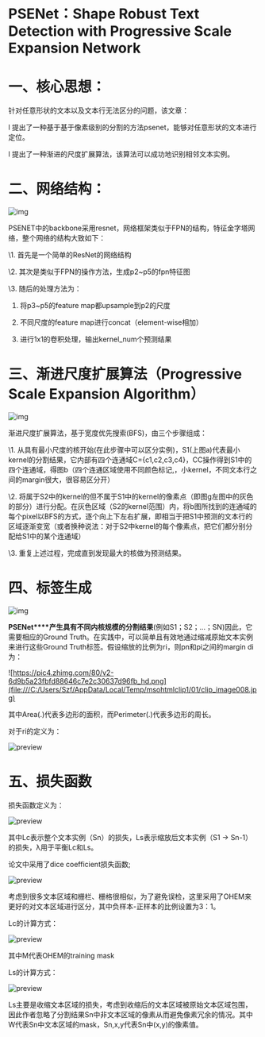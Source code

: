 # PSENet：Shape Robust Text Detection with Progressive Scale Expansion Network

# 一、核心思想：

针对任意形状的文本以及文本行无法区分的问题，该文章：

l 提出了一种基于基于像素级别的分割的方法psenet，能够对任意形状的文本进行定位。

l 提出了一种渐进的尺度扩展算法，该算法可以成功地识别相邻文本实例。

# 二、网络结构：

![img](file:///C:/Users/Szf/AppData/Local/Temp/msohtmlclip1/01/clip_image002.png)

PSENET中的backbone采用resnet，网络框架类似于FPN的结构，特征金字塔网络，整个网络的结构大致如下：

\1.    首先是一个简单的ResNet的网络结构

\2.    其次是类似于FPN的操作方法，生成p2~p5的fpn特征图

\3.    随后的处理方法为：

1)    将p3~p5的feature map都upsample到p2的尺度

2)    不同尺度的feature map进行concat（element-wise相加）

3)    进行1x1的卷积处理，输出kernel_num个预测结果

# 三、渐进尺度扩展算法（Progressive Scale Expansion Algorithm）

![img](file:///C:/Users/Szf/AppData/Local/Temp/msohtmlclip1/01/clip_image004.png)

渐进尺度扩展算法，基于宽度优先搜索(BFS)，由三个步骤组成：

\1.    从具有最小尺度的核开始(在此步骤中可以区分实例)，S1(上图a)代表最小kernel的分割结果，它内部有四个连通域C={c1,c2,c3,c4}，CC操作得到S1中的四个连通域，得图b（四个连通区域使用不同颜色标记,，小kernel，不同文本行之间的margin很大，很容易区分开）

\2.    将属于S2中的kernel的但不属于S1中的kernel的像素点（即图g左图中的灰色的部分）进行分配。在灰色区域（S2的kernel范围）内，将b图所找到的连通域的每个pixel以BFS的方式，逐个向上下左右扩展，即相当于把S1中预测的文本行的区域逐渐变宽（或者换种说法：对于S2中kernel的每个像素点，把它们都分别分配给S1中的某个连通域）

\3.    重复上述过程，完成直到发现最大的核做为预测结果。

# 四、标签生成

![img](file:///C:/Users/Szf/AppData/Local/Temp/msohtmlclip1/01/clip_image006.jpg)

**PSENet****产生具有不同内核规模的分割结果**(例如S1；S2；...；SN)因此，它需要相应的Ground Truth。在实践中，可以简单且有效地通过缩减原始文本实例来进行这些Ground Truth标签。假设缩放的比例为ri，则pn和pi之间的margin di为：

![https://pic4.zhimg.com/80/v2-6d9b5a23fbfd88646c7e2c30637d96fb_hd.png](file:///C:/Users/Szf/AppData/Local/Temp/msohtmlclip1/01/clip_image008.jpg)

其中Area(.)代表多边形的面积，而Perimeter(.)代表多边形的周长。

对于ri的定义为：

![preview](file:///C:/Users/Szf/AppData/Local/Temp/msohtmlclip1/01/clip_image010.jpg)

# 五、损失函数

损失函数定义为：

![preview](file:///C:/Users/Szf/AppData/Local/Temp/msohtmlclip1/01/clip_image012.jpg)

其中Lc表示整个文本实例（Sn）的损失，Ls表示缩放后文本实例（S1 -> Sn-1）的损失，λ用于平衡Lc和Ls。

论文中采用了dice coefficient损失函数;

![preview](file:///C:/Users/Szf/AppData/Local/Temp/msohtmlclip1/01/clip_image014.jpg)

考虑到很多文本区域和栅栏、栅格很相似，为了避免误检，这里采用了OHEM来更好的对文本区域进行区分，其中负样本-正样本的比例设置为3：1。

Lc的计算方式：

![preview](file:///C:/Users/Szf/AppData/Local/Temp/msohtmlclip1/01/clip_image016.jpg)

其中M代表OHEM的training mask

Ls的计算方式：

![preview](file:///C:/Users/Szf/AppData/Local/Temp/msohtmlclip1/01/clip_image018.jpg)

Ls主要是收缩文本区域的损失，考虑到收缩后的文本区域被原始文本区域包围，因此作者忽略了分割结果Sn中非文本区域的像素从而避免像素冗余的情况。其中W代表Sn中文本区域的mask，Sn,x,y代表Sn中(x,y)的像素值。